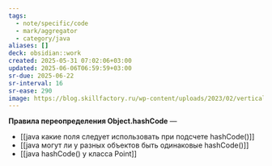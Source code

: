 ```yaml
---
tags:
  - note/specific/code
  - mark/aggregator
  - category/java
aliases: []
deck: obsidian::work
created: 2025-05-31 07:02:06+03:00
updated: 2025-06-06T06:59:59+03:00
sr-due: 2025-06-22
sr-interval: 16
sr-ease: 290
image: https://blog.skillfactory.ru/wp-content/uploads/2023/02/vertical-logo-monochromatic-2822952.png
---
```


**Правила переопределения Object.hashCode**
—
- [[java какие поля следует использовать при подсчете hashCode()]]
- [[java могут ли у разных объектов быть одинаковые hashCode()]]
- [[java hashCode() у класса Point]]
